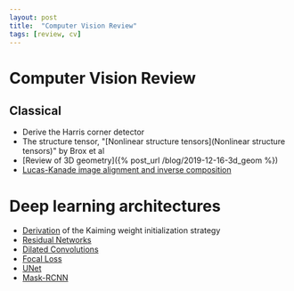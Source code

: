 ```yaml
---
layout: post
title:  "Computer Vision Review"
tags: [review, cv]
---
```

# Computer Vision Review

## Classical
- Derive the Harris corner detector
- The structure tensor, "[Nonlinear structure tensors](Nonlinear structure tensors)" by Brox et al
- [Review of 3D geometry]({% post_url /blog/2019-12-16-3d_geom %})
- [Lucas-Kanade image alignment and inverse composition](https://arxiv.org/abs/1612.03897)

# Deep learning architectures
- [Derivation](https://arxiv.org/abs/1502.01852) of the Kaiming weight initialization strategy
- [Residual Networks](https://arxiv.org/abs/1512.03385)
- [Dilated Convolutions](https://arxiv.org/abs/1511.07122)
- [Focal Loss](https://arxiv.org/abs/1708.02002)
- [UNet](https://arxiv.org/abs/1505.04597)
- [Mask-RCNN](https://arxiv.org/abs/1703.06870)
